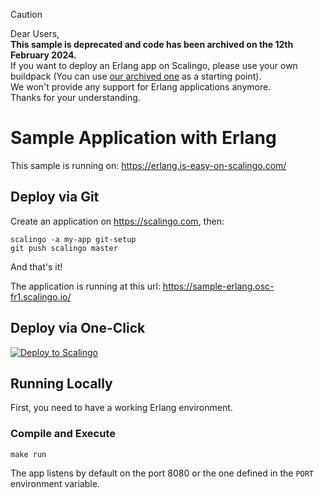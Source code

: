> [!CAUTION]
> Dear Users,\
> **This sample is deprecated and code has been archived on the 12th February 2024.**\
> If you want to deploy an Erlang app on Scalingo, please use your own buildpack (You can use [our archived one](https://github.com/Scalingo/erlang-buildpack) as a starting point).\
> We won't provide any support for Erlang applications anymore.\
> Thanks for your understanding.

# Sample Application with Erlang

This sample is running on: https://erlang.is-easy-on-scalingo.com/

## Deploy via Git

Create an application on https://scalingo.com, then:

```shell
scalingo -a my-app git-setup
git push scalingo master
```

And that's it!

The application is running at this url: https://sample-erlang.osc-fr1.scalingo.io/

## Deploy via One-Click

[![Deploy to Scalingo](https://cdn.scalingo.com/deploy/button.svg)](https://my.scalingo.com/deploy)

## Running Locally

First, you need to have a working Erlang environment.

### Compile and Execute

```shell
make run
```

The app listens by default on the port 8080 or the one defined in the `PORT`
environment variable.
